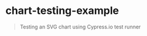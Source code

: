 # chart-testing-example
> Testing an SVG chart using Cypress.io test runner

[renovate-badge]: https://img.shields.io/badge/renovate-app-blue.svg
[renovate-app]: https://renovateapp.com/
